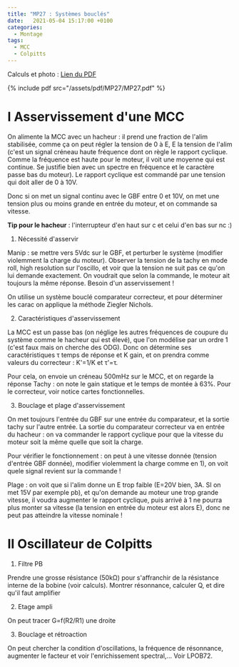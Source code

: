 ```yaml
---
title: "MP27 : Systèmes bouclés"
date:   2021-05-04 15:17:00 +0100
categories:
  - Montage
tags:
  - MCC
  - Colpitts
---
```

Calculs et photo : [Lien du PDF](/assets/pdf/MP27/MP27.pdf)

{% include pdf src="/assets/pdf/MP27/MP27.pdf" %}

# I Asservissement d'une MCC

On alimente la MCC avec un hacheur : il prend une fraction de l'alim stabilisée, comme ça on peut régler la tension de 0 à E, E la tension de l'alim 
(c'est un signal créneau haute fréquence dont on règle le rapport cyclique. Comme la fréquence est haute pour le moteur, il voit une moyenne qui est continue. 
Se justifie bien avec un spectre en fréquence et le caractère passe bas du moteur). Le rapport cyclique est commandé par une tension qui doit aller de 0 à 10V. 

Donc si on met un signal continu avec le GBF entre 0 et 10V, on met une tension plus ou moins grande en entrée du moteur, et on commande sa vitesse. 

**Tip pour le hacheur** : l'interrupteur d'en haut sur c et celui d'en bas sur nc :)

1) Nécessité d'asservir

Manip : se mettre vers 5Vdc sur le GBF, et perturber le système (modifier violemment la charge du moteur). Observer la tension de la tachy en mode roll, high resolution sur 
l'oscillo, et voir que la tension ne suit pas ce qu'on lui demande exactement. On voudrait que selon la commande, le moteur ait toujours la même réponse. Besoin d'un 
asservissement ! 

On utilise un système bouclé comparateur correcteur, et pour déterminer les carac on applique la méthode Ziegler Nichols.

2) Caractéristiques d'asservissement

La MCC est un passe bas (on néglige les autres fréquences de coupure du système comme le hacheur qui est élevé), que l'on modélise par un ordre 1 (c'est faux mais on cherche des
 ODG). Donc on détermine ses caractéristiques &tau; temps de réponse et K gain, et on prendra comme valeurs du correcteur : K'=1/K et &tau;'=&tau;.

Pour cela, on envoie un créneau 500mHz sur le MCC, et on regarde la réponse Tachy : on note le gain statique et le temps de montée à 63%. Pour le correcteur, voir notice cartes fonctionnelles.

3) Bouclage et plage d'asservissement

On met toujours l'entrée du GBF sur une entrée du comparateur, et la sortie tachy sur l'autre entrée. La sortie du comparateur correcteur va en entrée du hacheur : on va commander le rapport cyclique pour que la vitesse du moteur soit la même quelle que soit la charge.

Pour vérifier le fonctionnement : on peut à une vitesse donnée (tension d'entrée GBF donnée), modifier violemment la charge comme en 1), on voit quele signal revient sur la commande ! 

Plage : on voit que si l'alim donne un E trop faible (E=20V bien, 3A. SI on met 15V par exemple pb), et qu'on demande au moteur une trop grande vitesse, il voudra augmenter le rapport cyclique, puis arrivé à 1 ne pourra plus monter sa vitesse (la tension en entrée du moteur est alors E), donc ne peut pas atteindre la vitesse nominale ! 

# II Oscillateur de Colpitts
1) Filtre PB

Prendre une grosse résistance (50k&Omega;) pour s'affranchir de la résistance interne de la bobine (voir calculs). Montrer résonnance, calculer Q, et dire qu'il faut amplifier

2) Etage ampli

On peut tracer G=f(R2/R1) une droite

3) Bouclage et rétroaction

On peut chercher la condition d'oscillations, la fréquence de résonnance, augmenter le facteur et voir l'enrichissement spectral,... Voir LPOB72.
